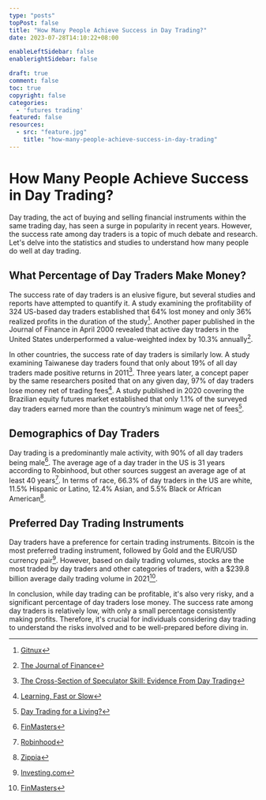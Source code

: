 ```yaml
---
type: "posts"
topPost: false
title: "How Many People Achieve Success in Day Trading?"
date: 2023-07-28T14:10:22+08:00

enableLeftSidebar: false
enablerightSidebar: false

draft: true
comment: false
toc: true
copyright: false
categories: 
  - 'futures trading'
featured: false
resources: 
  - src: "feature.jpg"
    title: "how-many-people-achieve-success-in-day-trading"
---
```


# How Many People Achieve Success in Day Trading?

Day trading, the act of buying and selling financial instruments within the same trading day, has seen a surge in popularity in recent years. However, the success rate among day traders is a topic of much debate and research. Let's delve into the statistics and studies to understand how many people do well at day trading.

## What Percentage of Day Traders Make Money?

The success rate of day traders is an elusive figure, but several studies and reports have attempted to quantify it. A study examining the profitability of 324 US-based day traders established that 64% lost money and only 36% realized profits in the duration of the study[^1^]. Another paper published in the Journal of Finance in April 2000 revealed that active day traders in the United States underperformed a value-weighted index by 10.3% annually[^2^].

In other countries, the success rate of day traders is similarly low. A study examining Taiwanese day traders found that only about 19% of all day traders made positive returns in 2011[^3^]. Three years later, a concept paper by the same researchers posited that on any given day, 97% of day traders lose money net of trading fees[^4^]. A study published in 2020 covering the Brazilian equity futures market established that only 1.1% of the surveyed day traders earned more than the country’s minimum wage net of fees[^5^].

## Demographics of Day Traders

Day trading is a predominantly male activity, with 90% of all day traders being male[^7^]. The average age of a day trader in the US is 31 years according to Robinhood, but other sources suggest an average age of at least 40 years[^9^]. In terms of race, 66.3% of day traders in the US are white, 11.5% Hispanic or Latino, 12.4% Asian, and 5.5% Black or African American[^8^].

## Preferred Day Trading Instruments

Day traders have a preference for certain trading instruments. Bitcoin is the most preferred trading instrument, followed by Gold and the EUR/USD currency pair[^11^]. However, based on daily trading volumes, stocks are the most traded by day traders and other categories of traders, with a $239.8 billion average daily trading volume in 2021[^12^].

In conclusion, while day trading can be profitable, it's also very risky, and a significant percentage of day traders lose money. The success rate among day traders is relatively low, with only a small percentage consistently making profits. Therefore, it's crucial for individuals considering day trading to understand the risks involved and to be well-prepared before diving in.

[^1^]: [Gitnux](https://blog.gitnux.com/day-trading-statistics/#:~:text=Only%2013%25%20of%20day%20traders%20were%20consistently%20profitable%20over%20a,of%20five%20years%20or%20more.)
[^2^]: [The Journal of Finance](https://www.currentmarketvaluation.com/posts/the-data-on-day-trading.php)
[^3^]: [The Cross-Section of Speculator Skill: Evidence From Day Trading](https://www.currentmarketvaluation.com/posts/the-data-on-day-trading.php)
[^4^]: [Learning, Fast or Slow](https://www.currentmarketvaluation.com/posts/the-data-on-day-trading.php)
[^5^]: [Day Trading for a Living?](https://www.currentmarketvaluation.com/posts/the-data-on-day-trading.php)
[^7^]: [FinMasters](https://finmasters.com/day-trading-statistics/)
[^8^]: [Zippia](https://finmasters.com/day-trading-statistics/)
[^9^]: [Robinhood](https://finmasters.com/day-trading-statistics/)
[^11^]: [Investing.com](https://finmasters.com/day-trading-statistics/)
[^12^]: [FinMasters](https://finmasters.com/day-trading-statistics/)

